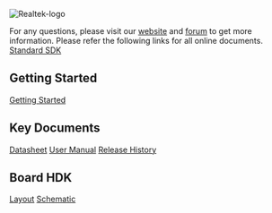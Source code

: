 ![Realtek-logo](https://logos-download.com/wp-content/uploads/2016/05/Realtek_logo_logotype.png)

For any questions, please visit our [website](https://www.amebaiot.com/en/) and [forum](https://forum.amebaiot.com/) to get more information.
Please refer the following links for all online documents. [Standard SDK](https://www.amebaiot.com/en/ameba-sdk-summary/)

## Getting Started
[Getting Started](https://www.amebaiot.com/en/ameba-sdk-getting-started-8722/)

## Key Documents
[Datasheet](https://www.amebaiot.com/?s2member_file_download=UM0401_RTL872xD_Datasheet_v3.4.pdf)
[User Manual](https://www.amebaiot.com/en/sdk-download-manual-8722dm/)
[Release History](https://www.amebaiot.com/en/amebad-sdk-release-plan/)

## Board HDK
[Layout](https://www.amebaiot.com/hdk-download-8722dm/)
[Schematic](https://www.amebaiot.com/hdk-download-8722dm/)
